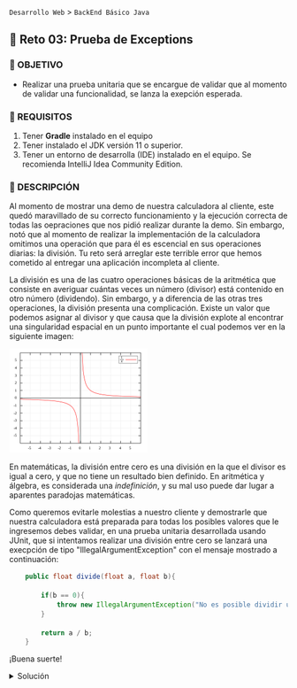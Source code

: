 `Desarrollo Web` > `BackEnd Básico Java`

## 💪 Reto 03: Prueba de Exceptions

### 🎯 OBJETIVO

- Realizar una prueba unitaria que se encargue de validar que al momento de validar una funcionalidad, se lanza la exepción esperada.

### 📃 REQUISITOS

1. Tener **Gradle** instalado en el equipo
1. Tener instalado el JDK versión 11 o superior.
1. Tener un entorno de desarrolla (IDE) instalado en el equipo. Se recomienda IntelliJ Idea Community Edition.

### 💭 DESCRIPCIÓN

Al momento de mostrar una demo de nuestra calculadora al cliente, este quedó maravillado de su correcto funcionamiento y la ejecución correcta de todas las oepraciones que nos pidió realizar durante la demo. Sin embargo, notó que al momento de realizar la implementación de la calculadora omitimos una operación que para él es escencial en sus operaciones diarias: la división. Tu reto será arreglar este terrible error que hemos cometido al entregar una aplicación incompleta al cliente.

La división es una de las cuatro operaciones básicas de la aritmética que consiste en averiguar cuántas veces un número (divisor) está contenido en otro número (dividendo). Sin embargo, y a diferencia de las otras tres operaciones, la división presenta una complicación. Existe un valor que podemos asignar al divisor y que causa que la división explote al encontrar una singularidad espacial en un punto importante el cual podemos ver en la siguiente imagen:

![imagen](img/img_01.png)


En matemáticas, la división entre cero es una división en la que el divisor es igual a cero, y que no tiene un resultado bien definido. En aritmética y álgebra, es considerada una *indefinición*, y su mal uso puede dar lugar a aparentes paradojas matemáticas.

Como queremos evitarle molestias a nuestro cliente y demostrarle que nuestra calculadora está preparada para todas los posibles valores que le ingresemos debes validar, en una prueba unitaria desarrollada usando JUnit, que si intentamos realizar una división entre cero se lanzará una execpción de tipo "IllegalArgumentException" con el mensaje mostrado a continuación:


```java
    public float divide(float a, float b){

        if(b == 0){
            throw new IllegalArgumentException("No es posible dividir un valor entre 0");
        }

        return a / b;
    }
```

¡Buena suerte!


<details>
  <summary>Solución</summary>

Agregamos el método de prueba en la clase `CalculadoraTest` siguiendo la misma estructura que para el resto de los métodos:

```java

  @Test
  @DisplayName("Prueba división")
  void divideTest() {
    
  }
```

La solución al reto puede hacerse de dos formas. En la primera debemos hacerlo en dos pasos. Primero, usamos el método `assertThrows` para indicar que esperamos que la invocación al método `divide` lance una excepción. Este método recibe dos parámetros, en el primero debemos indicar la clase de la excepción. En el segundo parámetro usaremos una función lambda para realizar la invocación al método que estamos probando. El llamado a `assertThrows` regresará la excepción lanzada por el método:

```java
  @Test
  @DisplayName("Prueba división")
  void divideTest() {
  
    Throwable exception = assertThrows(IllegalArgumentException.class, () -> calculadora.divide(100, 0));

 }
```

El segundo paso consiste en obtener el mensaje (el texto) de la excepción para comprobar que es el mismo texto que estamos esperando. Por lo que la prueba completa queda de la siguiente forma:

```java
    @Test
    @DisplayName("Prueba división")
    void divideTest() {
        Throwable exception = assertThrows(IllegalArgumentException.class, () -> calculadora.divide(100, 0));

        assertEquals("No es posible dividir un valor entre 0", exception.getMessage());
    }
```

La segunda forma de implementar la solución nos permite usar una versión sobrecargada de `assertThrows` que recibe como tercer parámetro el mensaje que estamos esperando obtener:

```java
    @Test
    @DisplayName("Prueba división")
    void divideTest() {
        assertThrows(IllegalArgumentException.class, () -> calculadora.divide(100, 0), "No es posible dividir un valor entre 0");
    }
```

Al ejecutar la pryueba anterior debes obtener el siguiente mensaje indicando que la prueba fue satisfactoria y que el cliente finalmente nos pagará por nuestra aplicación:

![imagen](img/img_02.png)


</details>
